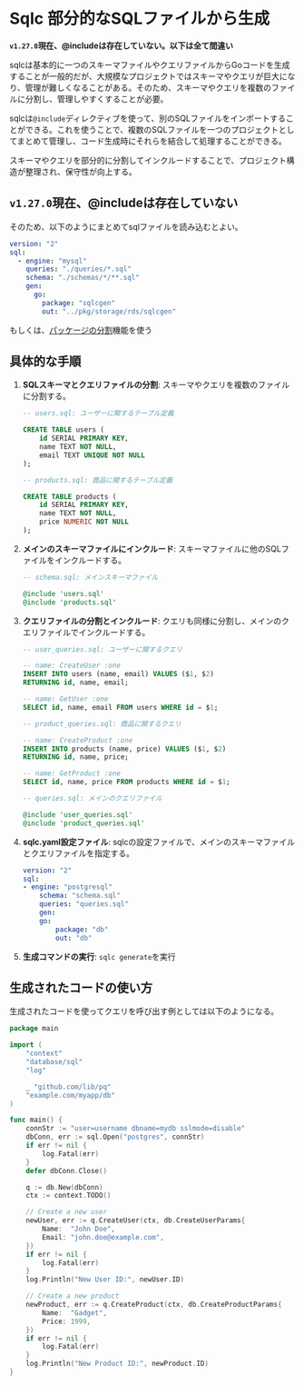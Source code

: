 # Sqlc 部分的なSQLファイルから生成

**`v1.27.0`現在、@includeは存在していない。以下は全て間違い**

sqlcは基本的に一つのスキーマファイルやクエリファイルからGoコードを生成することが一般的だが、大規模なプロジェクトではスキーマやクエリが巨大になり、管理が難しくなることがある。そのため、スキーマやクエリを複数のファイルに分割し、管理しやすくすることが必要。

sqlcは`@include`ディレクティブを使って、別のSQLファイルをインポートすることができる。これを使うことで、複数のSQLファイルを一つのプロジェクトとしてまとめて管理し、コード生成時にそれらを結合して処理することができる。

スキーマやクエリを部分的に分割してインクルードすることで、プロジェクト構造が整理され、保守性が向上する。

## `v1.27.0`現在、@includeは存在していない

そのため、以下のようにまとめてsqlファイルを読み込むとよい。

```yml
version: "2"
sql:
  - engine: "mysql"
    queries: "./queries/*.sql"
    schema: "./schemas/*/**.sql"
    gen:
      go:
        package: "sqlcgen"
        out: "../pkg/storage/rds/sqlcgen"

```

もしくは、[パッケージの分割](./useful-feature.md#パッケージの分割)機能を使う

## 具体的な手順

1. **SQLスキーマとクエリファイルの分割**: スキーマやクエリを複数のファイルに分割する。

    ```sql
    -- users.sql: ユーザーに関するテーブル定義

    CREATE TABLE users (
        id SERIAL PRIMARY KEY,
        name TEXT NOT NULL,
        email TEXT UNIQUE NOT NULL
    );
    ```

    ```sql
    -- products.sql: 商品に関するテーブル定義

    CREATE TABLE products (
        id SERIAL PRIMARY KEY,
        name TEXT NOT NULL,
        price NUMERIC NOT NULL
    );
    ```

2. **メインのスキーマファイルにインクルード**: スキーマファイルに他のSQLファイルをインクルードする。

    ```sql
    -- schema.sql: メインスキーマファイル

    @include 'users.sql'
    @include 'products.sql'
    ```

3. **クエリファイルの分割とインクルード**: クエリも同様に分割し、メインのクエリファイルでインクルードする。

    ```sql
    -- user_queries.sql: ユーザーに関するクエリ

    -- name: CreateUser :one
    INSERT INTO users (name, email) VALUES ($1, $2)
    RETURNING id, name, email;

    -- name: GetUser :one
    SELECT id, name, email FROM users WHERE id = $1;
    ```

    ```sql
    -- product_queries.sql: 商品に関するクエリ

    -- name: CreateProduct :one
    INSERT INTO products (name, price) VALUES ($1, $2)
    RETURNING id, name, price;

    -- name: GetProduct :one
    SELECT id, name, price FROM products WHERE id = $1;
    ```

    ```sql
    -- queries.sql: メインのクエリファイル

    @include 'user_queries.sql'
    @include 'product_queries.sql'
    ```

4. **sqlc.yaml設定ファイル**: sqlcの設定ファイルで、メインのスキーマファイルとクエリファイルを指定する。

    ```yaml
    version: "2"
    sql:
    - engine: "postgresql"
        schema: "schema.sql"
        queries: "queries.sql"
        gen:
        go: 
            package: "db"
            out: "db"
    ```

5. **生成コマンドの実行**: `sqlc generate`を実行

## 生成されたコードの使い方

生成されたコードを使ってクエリを呼び出す例としては以下のようになる。

```go
package main

import (
    "context"
    "database/sql"
    "log"

    _ "github.com/lib/pq"
    "example.com/myapp/db"
)

func main() {
    connStr := "user=username dbname=mydb sslmode=disable"
    dbConn, err := sql.Open("postgres", connStr)
    if err != nil {
        log.Fatal(err)
    }
    defer dbConn.Close()

    q := db.New(dbConn)
    ctx := context.TODO()

    // Create a new user
    newUser, err := q.CreateUser(ctx, db.CreateUserParams{
        Name:  "John Doe",
        Email: "john.doe@example.com",
    })
    if err != nil {
        log.Fatal(err)
    }
    log.Println("New User ID:", newUser.ID)

    // Create a new product
    newProduct, err := q.CreateProduct(ctx, db.CreateProductParams{
        Name:  "Gadget",
        Price: 1999,
    })
    if err != nil {
        log.Fatal(err)
    }
    log.Println("New Product ID:", newProduct.ID)
}
```
